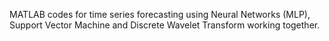  MATLAB codes for time series forecasting using Neural Networks (MLP), Support Vector Machine 
 and Discrete Wavelet Transform working together. 
 
